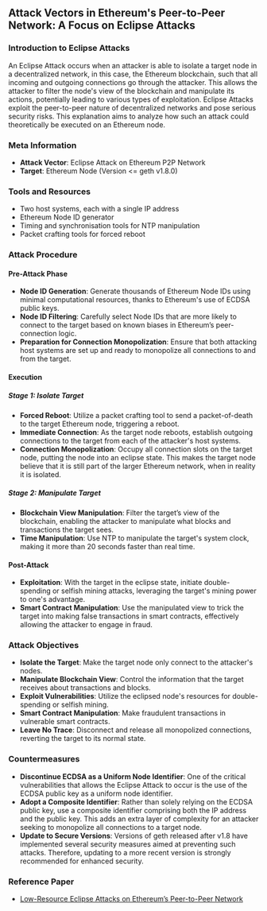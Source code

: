 ## Attack Vectors in Ethereum's Peer-to-Peer Network: A Focus on Eclipse Attacks

### **Introduction to Eclipse Attacks**

An Eclipse Attack occurs when an attacker is able to isolate a target node in a decentralized network, in this case, the Ethereum blockchain, such that all incoming and outgoing connections go through the attacker. This allows the attacker to filter the node's view of the blockchain and manipulate its actions, potentially leading to various types of exploitation. Eclipse Attacks exploit the peer-to-peer nature of decentralized networks and pose serious security risks. This explanation aims to analyze how such an attack could theoretically be executed on an Ethereum node.

### **Meta Information**

- **Attack Vector**: Eclipse Attack on Ethereum P2P Network
- **Target**: Ethereum Node (Version <= geth v1.8.0)

### **Tools and Resources**

- Two host systems, each with a single IP address
- Ethereum Node ID generator
- Timing and synchronisation tools for NTP manipulation
- Packet crafting tools for forced reboot

### **Attack Procedure**

#### **Pre-Attack Phase**

- **Node ID Generation**: Generate thousands of Ethereum Node IDs using minimal computational resources, thanks to Ethereum's use of ECDSA public keys.
- **Node ID Filtering**: Carefully select Node IDs that are more likely to connect to the target based on known biases in Ethereum’s peer-connection logic.
- **Preparation for Connection Monopolization**: Ensure that both attacking host systems are set up and ready to monopolize all connections to and from the target.

#### **Execution**

##### **Stage 1: Isolate Target**

- **Forced Reboot**: Utilize a packet crafting tool to send a packet-of-death to the target Ethereum node, triggering a reboot.
- **Immediate Connection**: As the target node reboots, establish outgoing connections to the target from each of the attacker's host systems.
- **Connection Monopolization**: Occupy all connection slots on the target node, putting the node into an eclipse state. This makes the target node believe that it is still part of the larger Ethereum network, when in reality it is isolated.

##### **Stage 2: Manipulate Target**

- **Blockchain View Manipulation**: Filter the target’s view of the blockchain, enabling the attacker to manipulate what blocks and transactions the target sees.
- **Time Manipulation**: Use NTP to manipulate the target's system clock, making it more than 20 seconds faster than real time.

#### **Post-Attack**

- **Exploitation**: With the target in the eclipse state, initiate double-spending or selfish mining attacks, leveraging the target's mining power to one's advantage.
- **Smart Contract Manipulation**: Use the manipulated view to trick the target into making false transactions in smart contracts, effectively allowing the attacker to engage in fraud.

### **Attack Objectives**

- **Isolate the Target**: Make the target node only connect to the attacker's nodes.
- **Manipulate Blockchain View**: Control the information that the target receives about transactions and blocks.
- **Exploit Vulnerabilities**: Utilize the eclipsed node's resources for double-spending or selfish mining.
- **Smart Contract Manipulation**: Make fraudulent transactions in vulnerable smart contracts.
- **Leave No Trace**: Disconnect and release all monopolized connections, reverting the target to its normal state.

### **Countermeasures**

- **Discontinue ECDSA as a Uniform Node Identifier**: One of the critical vulnerabilities that allows the Eclipse Attack to occur is the use of the ECDSA public key as a uniform node identifier.
- **Adopt a Composite Identifier**: Rather than solely relying on the ECDSA public key, use a composite identifier comprising both the IP address and the public key. This adds an extra layer of complexity for an attacker seeking to monopolize all connections to a target node.
- **Update to Secure Versions**: Versions of geth released after v1.8 have implemented several security measures aimed at preventing such attacks. Therefore, updating to a more recent version is strongly recommended for enhanced security.

### **Reference Paper**

- [Low-Resource Eclipse Attacks on Ethereum’s Peer-to-Peer Network](https://eprint.iacr.org/2018/236.pdf)
